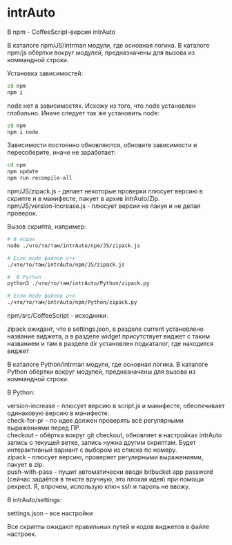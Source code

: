 # intrAuto
  
В npm - CoffeeScript-версия intrAuto  

В каталоге npm/JS/intrman модули, где основная логика. В каталоге npm/js обёртки вокруг модулей, предназначены для вызова из коммандной строки.

Установка зависимостей:
```bash
cd npm
npm i
```
  
node нет в зависимостях. Исхожу из того, что node установлен глобально. Иначе следует так же установить node:  
```bash
cd npm
npm i node
```
   
Зависимости постоянно обновляются, обновите зависимости и пересоберите, иначе не заработает:
```bash
cd npm
npm update
npm run recompile-all
```

npm/JS/zipack.js - делает некоторые проверки плюсует версию в скрипте и в манифесте, пакует в архив intrAuto/Zip.  
npm/JS/version-increase.js - плюсует версии не пакуя и не делая проверок.  
  
Вызов скрипта, например:  
```bash
# В нодах
node ./что/то/там/intrAuto/npm/JS/zipack.js

# Если mode файлов u+x
./что/то/там/intrAuto/npm/JS/zipack.js

#  В Python
python3 ./что/то/там/intrAuto/Python/zipack.py

# Если mode файлов u+x
./что/то/там/intrAuto/npm/Python/zipack.py
```
  
npm/src/CoffeeScript - исходники.  
  
zipack ожидант, что в settings.json, в разделе current установлено название виджета, а в разделе widget присутствует виджет с таким названием и там в разделе dir установлен подкаталог, где находится виджет  
  
В каталоге Python/intrman модули, где основная логика. В каталоге Python обёртки вокруг модулей, предназначены для вызова из коммандной строки.  
  
В Python:  
  
version-increase - плюсует версию в script.js и манифесте, обеспечивает одинаковую версию в манифесте.  
check-for-pr - по идее должен проверять всё регулярными выражениями перед ПР.  
checkout - обёртка вокруг git checkout, обновляет в настройках intrAuto запись о текущей ветке, запись нужна другим скриптам. Будет интерактивный вариант с выбором из списка по номеру.  
zipack - плюсует версию, проверяет регулярными выражениями, пакует в zip.  
push-with-pass - пушит автоматически вводя bitbucket app password (сейчас задаётся в тексте вручную, это плохая идея) при помощи pexpect. Я, впрочем, использую ключ ssh и пароль не ввожу.  
  
В intrAuto/settings:  
  
settings.json - все настройки  
  
Все скрипты ожидают правильных путей и кодов виджетов в файле настроек.  
  